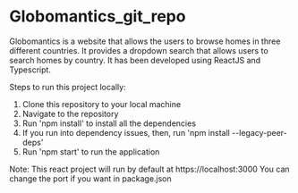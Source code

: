 # Globomantics_git_repo
Globomantics is a website that allows the users to browse homes in three different countries. It provides a dropdown search that allows users to search homes by country. It has been developed using ReactJS and Typescript.

Steps to run this project locally:

1. Clone this repository to your local machine
2. Navigate to the repository
3. Run 'npm install' to install all the dependencies
4. If you run into dependency issues, then, run 'npm install --legacy-peer-deps'
4. Run 'npm start' to run the application

Note: This react project will run by default at https://localhost:3000
You can change the port if you want in package.json 
